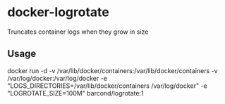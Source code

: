 # docker-logrotate
Truncates container logs when they grow in size

## Usage

docker run -d -v /var/lib/docker/containers:/var/lib/docker/containers -v /var/log/docker:/var/log/docker -e "LOGS_DIRECTORIES=/var/lib/docker/containers /var/log/docker" -e "LOGROTATE_SIZE=100M" barcond/logrotate:1

